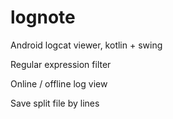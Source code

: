 # lognote

Android logcat viewer, kotlin + swing

Regular expression filter

Online / offline log view

Save split file by lines
